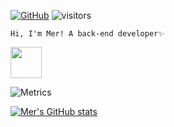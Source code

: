 [![GitHub](https://img.shields.io/badge/dynamic/json?url=https%3A%2F%2Fapi.swo.moe%2Fstats%2Fgithub%2FMer1997&query=count&color=181717&label=GitHub&labelColor=282c34&logo=github&suffix=+follows&cacheSeconds=3600)](https://github.com/Mer1997)
![visitors](https://visitor-badge.glitch.me/badge?page_id=Mer1997.Mer1997&left_color=282c34&right_color=181717)

```
Hi, I'm Mer! A back-end developer✨
```

<img src="https://media.giphy.com/media/WUlplcMpOCEmTGBtBW/giphy.gif" width="50">

![Metrics](https://metrics.lecoq.io/Mer1997?template=classic&base.header=0&base.activity=0&base.community=0&base.repositories=0&base.metadata=0&achievements=1&introduction=1&base=header%2C%20activity%2C%20community%2C%20repositories%2C%20metadata&base.indepth=false&base.hireable=false&introduction=false&introduction.title=false&achievements=false&achievements.threshold=C&achievements.secrets=false&achievements.display=compact&achievements.limit=0&config.timezone=Asia%2FShanghai)

[![Mer's GitHub stats](https://github-readme-stats.vercel.app/api?username=Mer1997&count_private=true&show_icons=true&theme=vue-dark)](https://github.com/anuraghazra/github-readme-stats)

<!---
[![My Skills](https://skillicons.dev/icons?i=cpp,git,docker,vim)](https://skillicons.dev)
--->

<!---
Mer1997/Mer1997 is a ✨ special ✨ repository because its `README.md` (this file) appears on your GitHub profile.
You can click the Preview link to take a look at your changes.
--->

